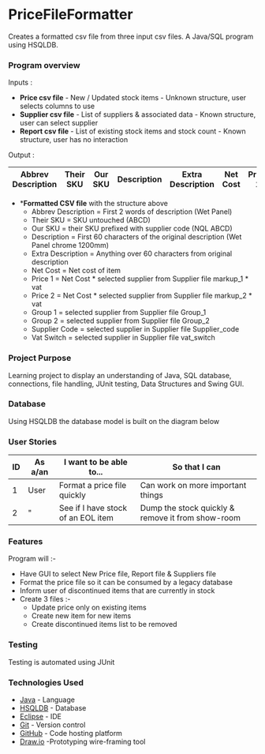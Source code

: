 # PriceFileFormatter

Creates a formatted csv file from three input csv files.   A Java/SQL program using HSQLDB.

### Program overview

Inputs :
* **Price csv file** - New / Updated stock items - Unknown structure, user selects columns to use
* **Supplier csv file** - List of suppliers & associated data - Known structure, user can select supplier
* **Report csv file** - List of existing stock items and stock count - Known structure, user has no interaction

Output :

| Abbrev Description | Their SKU | Our SKU | Description | Extra Description | Net Cost	| Price 1 | Price 2 | Group1 | Group2 | Supplier Code | Vat Switch
|---|---|---|---|---|---|---|---|---|---|---|---|

* ***Formatted CSV file** with the structure above
    * Abbrev Description = First 2 words of description (Wet Panel)
    * Their SKU = SKU untouched (ABCD)
    * Our SKU = their SKU prefixed with supplier code (NQL ABCD)
    * Description = First 60 characters of the original description (Wet Panel chrome 1200mm)
    * Extra Description = Anything over 60 characters from original description
    * Net Cost = Net cost of item
    * Price 1 = Net Cost * selected supplier from Supplier file markup_1 * vat
    * Price 2 = Net Cost * selected supplier from Supplier file markup_2 * vat
    * Group 1 = selected supplier from Supplier file Group_1
    * Group 2 = selected supplier from Supplier file Group_2
    * Supplier Code = selected supplier in Supplier file Supplier_code
    * Vat Switch = selected supplier in Supplier file vat_switch

### Project Purpose
Learning project to display an understanding of Java, SQL database, connections, file handling, JUnit testing, Data Structures and Swing GUI.

### Database
Using HSQLDB the database model is built on the diagram below

### User Stories
**ID** | **As a/an** | **I want to be able to...** | **So that I can**
--- | --- | --- | ---
1 | User | Format a price file quickly | Can work on more important things 
2 | " | See if I have stock of an EOL item | Dump the stock quickly & remove it from show-room

### Features
Program will :-
* Have GUI to select New Price file, Report file & Suppliers file
* Format the price file so it can be consumed by a legacy database
* Inform user of discontinued items that are currently in stock
* Create 3 files :-
    * Update price only on existing items
    * Create new item for new items
    * Create discontinued items list to be removed

### Testing
Testing is automated using JUnit

### Technologies Used
- [Java](https://www.java.com/en/) - Language
- [HSQLDB](https://hsqldb.org/) - Database
- [Eclipse](https://www.eclipse.org/ide/) - IDE
- [Git](https://git-scm.com/) - Version control
- [GitHub](https://www.github.com) - Code hosting platform
- [Draw.io](https://www.draw.io/) -Prototyping wire-framing tool
